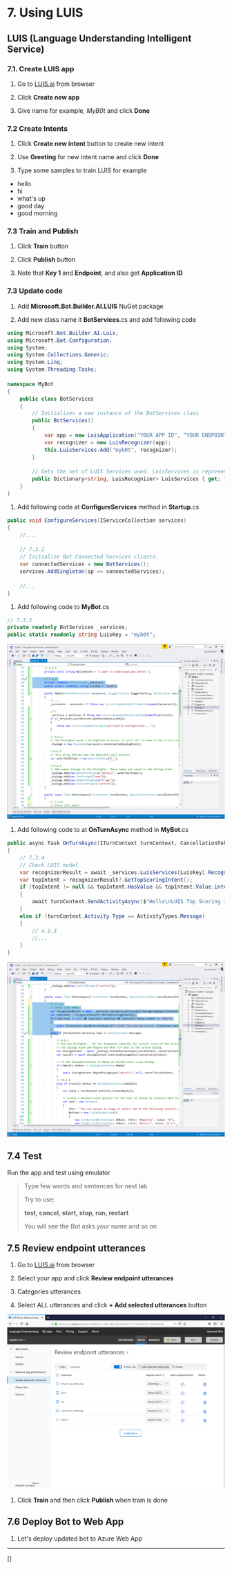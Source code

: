 # 7. Using LUIS

## LUIS (Language Understanding Intelligent Service)

### 7.1. Create LUIS app

1. Go to [LUIS.ai](https://www.luis.ai/) from browser

1. Click __Create new app__

1. Give name for example, _MyB0t_ and click __Done__

### 7.2 Create Intents 

1. Click __Create new intent__ button to create new intent 

1. Use __Greeting__ for new intent name and click __Done__

1. Type some samples to train LUIS for example

* hello
* hi
* what's up
* good day
* good morning

### 7.3 Train and Publish

1. Click __Train__ button 

1. Click __Publish__ button

1. Note that __Key 1__ and __Endpoint__, and also get __Application ID__

### 7.3 Update code

1. Add __Microsoft.Bot.Builder.AI.LUIS__ NuGet package

1. Add new class name it __BotServices__.cs and add following code

```C#
using Microsoft.Bot.Builder.AI.Luis;
using Microsoft.Bot.Configuration;
using System;
using System.Collections.Generic;
using System.Linq;
using System.Threading.Tasks;

namespace MyBot
{
    public class BotServices
    {
        // Initializes a new instance of the BotServices class
        public BotServices()
        {
            var app = new LuisApplication("YOUR APP ID", "YOUR ENDPOINT KEY", "YOUR ENDPOINT URL");
            var recognizer = new LuisRecognizer(app);
            this.LuisServices.Add("myb0t", recognizer);
        }

        // Gets the set of LUIS Services used. LuisServices is represented as a dictionary.  
        public Dictionary<string, LuisRecognizer> LuisServices { get; } = new Dictionary<string, LuisRecognizer>();
    }
}
```

1. Add following code at __ConfigureServices__ method in __Startup__.cs

```C#
public void ConfigureServices(IServiceCollection services)
{
    //...

    // 7.3.2
    // Initialize Bot Connected Services clients.
    var connectedServices = new BotServices();
    services.AddSingleton(sp => connectedServices);

    //...
}
```

1. Add following code to __MyBot__.cs

```C#
// 7.3.3
private readonly BotServices _services;
public static readonly string LuisKey = "myb0t";
```

![7.3.3](./images/7.3.3.png)

1. Add following code to at __OnTurnAsync__ method in __MyBot__.cs

```C#
public async Task OnTurnAsync(ITurnContext turnContext, CancellationToken cancellationToken = default(CancellationToken))
{
    // 7.3.4
    // Check LUIS model
    var recognizerResult = await _services.LuisServices[LuisKey].RecognizeAsync(turnContext, cancellationToken);
    var topIntent = recognizerResult?.GetTopScoringIntent();
    if (topIntent != null && topIntent.HasValue && topIntent.Value.intent != "None")
    {
        await turnContext.SendActivityAsync($"Hello\nLUIS Top Scoring Intent: {topIntent.Value.intent}, Score: {topIntent.Value.score}\n");
    }
    else if (turnContext.Activity.Type == ActivityTypes.Message)
    {
        // 4.1.3
        //...
    }
}
```

![7.3.4](./images/7.3.4.png)

## 7.4 Test

Run the app and test using emulator

> Type few words and sentences for next lab
>
> Try to use:
>
> __test, cancel, start, stop, run, restart__
>
> You will see the Bot asks your name and so on

## 7.5 Review endpoint utterances

1. Go to [LUIS.ai](https://www.luis.ai/) from browser

1. Select your app and click __Review endpoint utterances__ 

1. Categories utterances

1. Select ALL utterances and click __+ Add selected utterances__ button 

![7.5.1](./images/7.5.1.png)

1. Click __Train__ and then click __Publish__ when train is done

## 7.6 Deploy Bot to Web App

1. Let's deploy updated bot to Azure Web App

---

[]